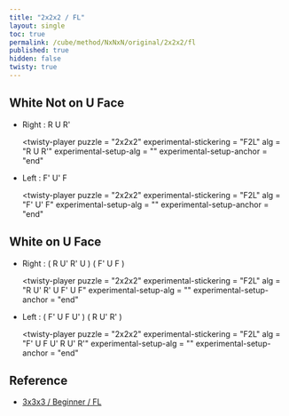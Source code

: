 ```yaml
---
title: "2x2x2 / FL"
layout: single
toc: true
permalink: /cube/method/NxNxN/original/2x2x2/fl
published: true
hidden: false
twisty: true
---
```


<head>
  <base target="_blank">
  <script
    src   = "https://cdn.cubing.net/js/cubing/twisty"
    type  = "module"
    defer
  ></script>
  <link
    rel   = "stylesheet"
    type  = "text/css"
    href  = "/assets/css/twisty/NxNxN/2x2x2.css"
  >
</head>



## White Not on U Face

- Right : R U R'

    <twisty-player
      puzzle                    = "2x2x2"
      experimental-stickering   = "F2L"
      alg                       = "R U R'"
      experimental-setup-alg    = ""
      experimental-setup-anchor = "end"
    ></twisty-player>

- Left : F' U' F

    <twisty-player
      puzzle                    = "2x2x2"
      experimental-stickering   = "F2L"
      alg                       = "F' U' F"
      experimental-setup-alg    = ""
      experimental-setup-anchor = "end"
    ></twisty-player>



## White on U Face

- Right : ( R U' R' U ) ( F' U F )

    <twisty-player
      puzzle                    = "2x2x2"
      experimental-stickering   = "F2L"
      alg                       = "R U' R' U F' U F"
      experimental-setup-alg    = ""
      experimental-setup-anchor = "end"
    ></twisty-player>

- Left : ( F' U F U' ) ( R U' R' )

    <twisty-player
      puzzle                    = "2x2x2"
      experimental-stickering   = "F2L"
      alg                       = "F' U F U' R U' R'"
      experimental-setup-alg    = ""
      experimental-setup-anchor = "end"
    ></twisty-player>



## Reference

- [3x3x3 / Beginner / FL](/cube/method/NxNxN/original/3x3x3/beginner/fl)
